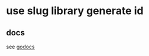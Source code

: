 # use slug library generate  id 

## docs 

see [godocs](./https://pkg.go.dev/github.com/rongfengliang/golang-slug-learning/v2)